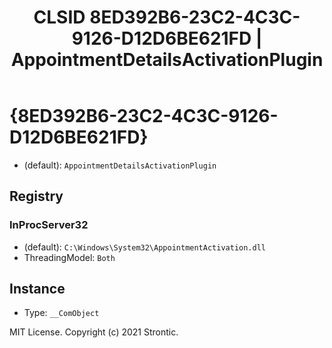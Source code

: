﻿---
title: "CLSID 8ED392B6-23C2-4C3C-9126-D12D6BE621FD | AppointmentDetailsActivationPlugin"
excerpt: What is COM-Object CLSID 8ED392B6-23C2-4C3C-9126-D12D6BE621FD?
---

# {8ED392B6-23C2-4C3C-9126-D12D6BE621FD}

* (default): `AppointmentDetailsActivationPlugin`

## Registry


### InProcServer32

* (default): `C:\Windows\System32\AppointmentActivation.dll`
* ThreadingModel: `Both`

## Instance

* Type: `__ComObject`

MIT License. Copyright (c) 2021 Strontic.


